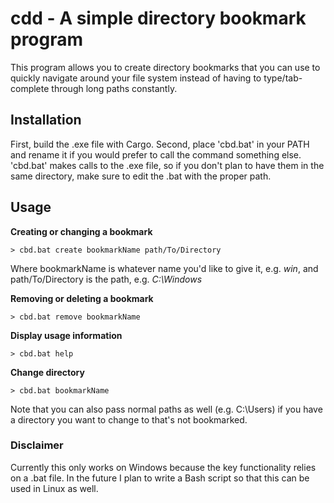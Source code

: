 # cdd - A simple directory bookmark program

This program allows you to create directory bookmarks that you can use to quickly navigate around your file system instead of having to type/tab-complete through long paths constantly.

## Installation

First, build the .exe file with Cargo. Second, place 'cbd.bat' in your PATH and rename it if you would prefer to call the command something else.
'cbd.bat' makes calls to the .exe file, so if you don't plan to have them in the same directory, make sure to edit the .bat with the proper path.

## Usage

**Creating or changing a bookmark**
```shell
> cbd.bat create bookmarkName path/To/Directory
```
Where bookmarkName is whatever name you'd like to give it, e.g. *win*, and path/To/Directory is the path, e.g. *C:\Windows*

**Removing or deleting a bookmark**
```shell
> cbd.bat remove bookmarkName
```

**Display usage information**
```shell
> cbd.bat help
```

**Change directory**
```shell
> cbd.bat bookmarkName
```
Note that you can also pass normal paths as well (e.g. C:\Users) if you have a directory you want to change to that's not bookmarked.

### Disclaimer

Currently this only works on Windows because the key functionality relies on a .bat file. In the future I plan to write a Bash script so that this can be used in Linux as well.
